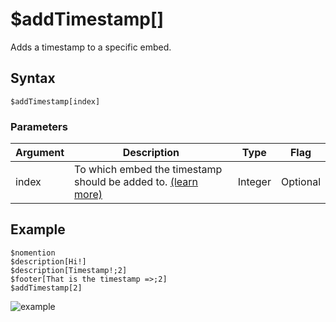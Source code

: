 # $addTimestamp[]
Adds a timestamp to a specific embed.

## Syntax
```
$addTimestamp[index]
```

### Parameters

| Argument | Description                                                                                                        | Type    | Flag       |
|----------|--------------------------------------------------------------------------------------------------------------------|---------|------------|
| index    | To which embed the timestamp should be added to. [(learn more)](../resources/embedIndexes.md)                      | Integer | Optional   |


## Example
```
$nomention
$description[Hi!]
$description[Timestamp!;2]
$footer[That is the timestamp =>;2]
$addTimestamp[2]
```
![example](https://user-images.githubusercontent.com/113303649/211189667-92fc90ff-0cca-4963-a649-8b39508d0968.png)


